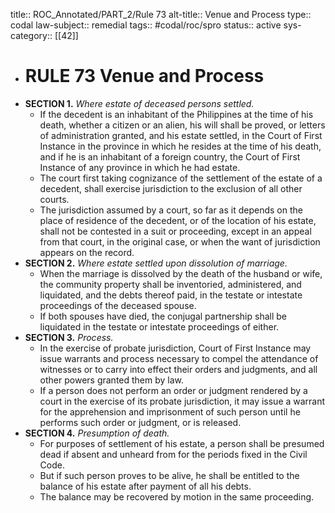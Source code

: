 title:: ROC_Annotated/PART_2/Rule 73
alt-title:: Venue and Process
type:: codal
law-subject:: remedial
tags:: #codal/roc/spro
status:: active
sys-category:: [[42]]

- # RULE 73 Venue and Process
- **SECTION 1.** *Where estate of deceased persons settled.*
	- If the decedent is an inhabitant of the Philippines at the time of his death, whether a citizen or an alien, his will shall be proved, or letters of administration granted, and his estate settled, in the Court of First Instance in the province in which he resides at the time of his death, and if he is an inhabitant of a foreign country, the Court of First Instance of any province in which he had estate.
	- The court first taking cognizance of the settlement of the estate of a decedent, shall exercise jurisdiction to the exclusion of all other courts.
	- The jurisdiction assumed by a court, so far as it depends on the place of residence of the decedent, or of the location of his estate, shall not be contested in a suit or proceeding, except in an appeal from that court, in the original case, or when the want of jurisdiction appears on the record.
- **SECTION 2.** *Where estate settled upon dissolution of marriage.*
	- When the marriage is dissolved by the death of the husband or wife, the community property shall be inventoried, administered, and liquidated, and the debts thereof paid, in the testate or intestate proceedings of the deceased spouse.
	- If both spouses have died, the conjugal partnership shall be liquidated in the testate or intestate proceedings of either.
- **SECTION 3.** *Process.*
	- In the exercise of probate jurisdiction, Court of First Instance may issue warrants and process necessary to compel the attendance of witnesses or to carry into effect their orders and judgments, and all other powers granted them by law.
	- If a person does not perform an order or judgment rendered by a court in the exercise of its probate jurisdiction, it may issue a warrant for the apprehension and imprisonment of such person until he performs such order or judgment, or is released.
- **SECTION 4.** *Presumption of death.*
	- For purposes of settlement of his estate, a person shall be presumed dead if absent and unheard from for the periods fixed in the Civil Code.
	- But if such person proves to be alive, he shall be entitled to the balance of his estate after payment of all his debts.
	- The balance may be recovered by motion in the same proceeding.